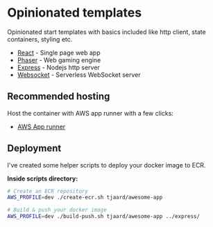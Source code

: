 # Opinionated templates

Opinionated start templates with basics included like http client, state containers, styling etc.

- [React](./react) - Single page web app
- [Phaser](./phaser) - Web gaming engine
- [Express](./express) - Nodejs http server
- [Websocket](./websocket) - Serverless WebSocket server

## Recommended hosting

Host the container with AWS app runner with a few clicks:

- [AWS App runner](https://docs.aws.amazon.com/apprunner/latest/dg/service-source-image.html)

## Deployment

I've created some helper scripts to deploy your docker image to ECR.

**Inside scripts directory:**
```sh
# Create an ECR repository
AWS_PROFILE=dev ./create-ecr.sh tjaard/awesome-app

# Build & push your docker image
AWS_PROFILE=dev ./build-push.sh tjaard/awesome-app ../express/
```